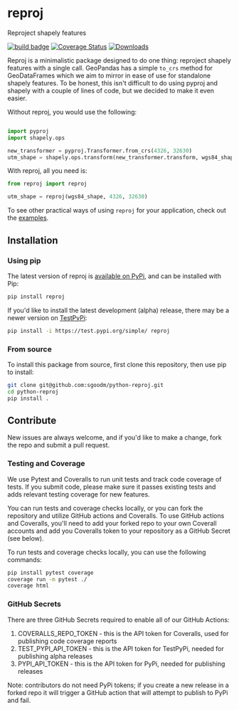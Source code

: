 # reproj

Reproject shapely features

[![build badge](https://github.com/sgoodm/python-reproj/actions/workflows/test-with-coverage.yml/badge.svg)](https://github.com/sgoodm/python-reproj/actions/workflows/test-and-coverage.yml)
[![Coverage Status](https://coveralls.io/repos/github/sgoodm/python-reproj/badge.svg)](https://coveralls.io/github/sgoodm/python-reproj)
[![Downloads](https://static.pepy.tech/personalized-badge/reproj?period=total&units=international_system&left_color=lightgrey&right_color=brightgreen&left_text=Downloads)](https://pepy.tech/project/reproj)


Reproj is a minimalistic package designed to do one thing: reproject shapely features with a single call. GeoPandas has a simple `to_crs` method for GeoDataFrames which we aim to mirror in ease of use for standalone shapely features. To be honest, this isn't difficult to do using pyproj and shapely with a couple of lines of code, but we decided to make it even easier.

Without reproj, you would use the following:
``` python

import pyproj
import shapely.ops

new_transformer = pyproj.Transformer.from_crs(4326, 32630)
utm_shape = shapely.ops.transform(new_transformer.transform, wgs84_shape)

```

With reproj, all you need is:
``` python
from reproj import reproj

utm_shape = reproj(wgs84_shape, 4326, 32630)

```

To see other practical ways of using  `reproj` for your application, check out the [examples](examples).


## Installation


### Using pip

The latest version of reproj is [available on PyPi](https://pypi.org/project/reproj/), and can be installed with Pip:
```sh
pip install reproj
```

If you'd like to install the latest development (alpha) release, there may be a newer version on [TestPyPi](https://test.pypi.org/project/reproj/):
```sh
pip install -i https://test.pypi.org/simple/ reproj
```

### From source

To install this package from source, first clone this repository, then use pip to install:
```sh
git clone git@github.com:sgoodm/python-reproj.git
cd python-reproj
pip install .
```



## Contribute

New issues are always welcome, and if you'd like to make a change, fork the repo and submit a pull request.


### Testing and Coverage

We use Pytest and Coveralls to run unit tests and track code coverage of tests. If you submit code, please make sure it passes existing tests and adds relevant testing coverage for new features.

You can run tests and coverage checks locally, or you can fork the repository and utilize GitHub actions and Coveralls. To use GitHub actions and Coveralls, you'll need to add your forked repo to your own Coverall accounts and add you Coveralls token to your repository as a GitHub Secret (see below).


To run tests and coverage checks locally, you can use the following commands:
```sh
pip install pytest coverage
coverage run -m pytest ./
coverage html
```

### GitHub Secrets

There are three GitHub Secrets required to enable all of our GitHub Actions:
1. COVERALLS_REPO_TOKEN - this is the API token for Coveralls, used for publishing code coverage reports
2. TEST_PYPI_API_TOKEN - this is the API token for TestPyPi, needed for publishing alpha releases
3. PYPI_API_TOKEN - this is the API token for PyPi, needed for publishing releases

Note: contributors do not need PyPi tokens; if you create a new release in a forked repo it will trigger a GitHub action that will attempt to publish to PyPi and fail.
